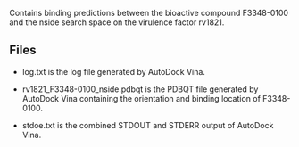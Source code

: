 Contains binding predictions between the bioactive compound F3348-0100 and the nside search space on the virulence factor rv1821.

## Files

- log.txt is the log file generated by AutoDock Vina.

- rv1821_F3348-0100_nside.pdbqt is the PDBQT file generated by AutoDock Vina containing the orientation and binding location of F3348-0100.

- stdoe.txt is the combined STDOUT and STDERR output of AutoDock Vina.

